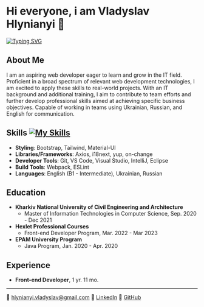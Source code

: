 # Hi everyone, i am Vladyslav Hlynianyi 💖
[![Typing SVG](https://readme-typing-svg.herokuapp.com?font=Fira+Code&duration=7000&pause=1000&random=false&width=435&lines=Hi+everyone!+I+am+Vladyslav+Hlynianyi)](https://git.io/typing-svg)
## About Me
I am an aspiring web developer eager to learn and grow in the IT field. Proficient in a broad spectrum of relevant web development technologies, I am excited to apply these skills to real-world projects. With an IT background and additional training, I aim to contribute to team efforts and further develop professional skills aimed at achieving specific business objectives. Capable of working in teams using Ukrainian, Russian, and English for communication.

## Skills [![My Skills](https://skillicons.dev/icons?i=js,html,css,ts,react,redux,node,jest)](https://skillicons.dev)
- **Styling**: Bootstrap, Tailwind, Material-UI
- **Libraries/Frameworks**: Axios, i18next, yup, on-change
- **Developer Tools**: Git, VS Code, Visual Studio, IntelliJ, Eclipse
- **Build Tools**: Webpack, ESLint
- **Languages**: English (B1 - Intermediate), Ukrainian, Russian

## Education
- **Kharkiv National University of Civil Engineering and Architecture**
  - Master of Information Technologies in Computer Science, Sep. 2020 - Dec 2021
- **Hexlet Professional Courses**
  - Front-end Developer Program, Mar. 2022 - Mar 2023
- **EPAM University Program**
  - Java Program, Jan. 2020 - Apr. 2020

## Experience
- **Front-end Developer**, 1 yr. 11 mo.

---

📧 [hlynianyi.vladyslav@gmail.com](mailto:hlynianyi.vladyslav@gmail.com)
🔗 [LinkedIn](https://linkedin.com/in/vladyslav-hlynianyi)
🔗 [GitHub](https://github.com/hlynianyi)
